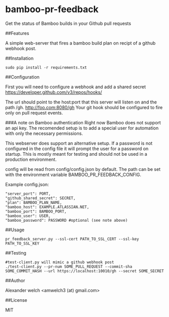 # bamboo-pr-feedback
Get the status of Bamboo builds in your Github pull requests

##Features

A simple web-server that fires a bamboo build plan on recipt of a github webhook post.

##Installation

	sudo pip install -r requirements.txt

##Configuration

First you will need to configure a webhook and add a shared secret
https://developer.github.com/v3/repos/hooks/

The url should point to the host:port that this server will listen on and the path /gh.
http://foo.com:8080/gh
Your git hook should be configured to fire only on pull request events.

###A note on Bamboo authentication
Right now Bamboo does not support an api key. The recomended setup is to add a special user for automation with only the necessary permissions.

This webserver does support an alternative setup. If a password is not configured in the config file it will prompt the user for a password on startup. This is mostly meant for testing and should not be used in a production environment.

config will be read from config/config.json by default. The path can be set with the environment variable BAMBOO_PR_FEEDBACK_CONFIG.

Example config.json:

	"server_port": PORT,
	"github_shared_secret": SECRET,
	"plan": BAMBOO_PLAN_NAME,  
	"bamboo_host": EXAMPLE.ATLASSIAN.NET,
	"bamboo_port": BAMBOO_PORT,
	"bamboo_user": USER,
	"bamboo_password": PASSWORD #optional (see note above)

##Usage

	pr_feedback_server.py --ssl-cert PATH_TO_SSL_CERT --ssl-key PATH_TO_SSL_KEY

##Testing

	#test-client.py will mimic a github webhook post
	./test-client.py --pr-num SOME_PULL_REQUEST --commit-sha SOME_COMMIT_HASH --url https://localhost:10010/gh --secret SOME_SECRET

##Author

Alexander welch <amwelch3 (at) gmail.com>

##License

MIT
